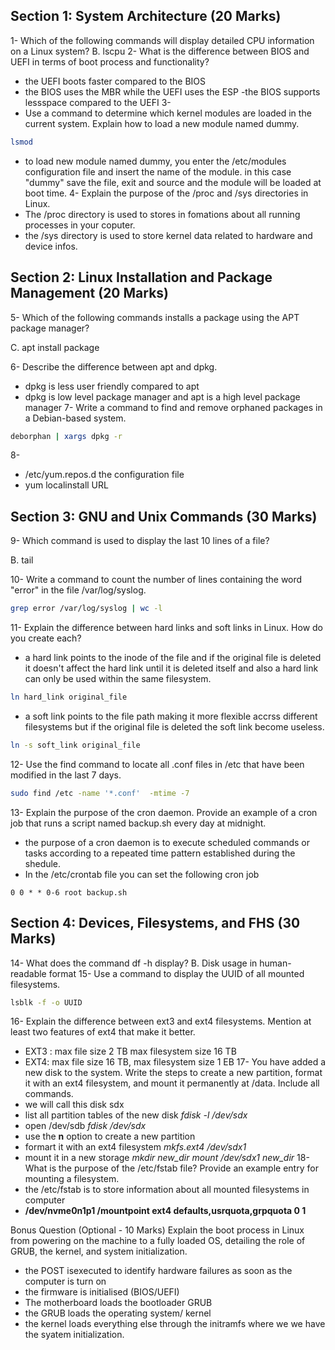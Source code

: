 ## Section 1: System Architecture (20 Marks)
1- 
Which of the following commands will display detailed CPU information on a Linux system?
B. lscpu
2- 
What is the difference between BIOS and UEFI in terms of boot process and functionality?
- the UEFI boots faster compared to the BIOS  
- the BIOS uses the MBR while the UEFI uses the ESP
-the BIOS supports lessspace compared to the UEFI
3- 
- Use a command to determine which kernel modules are loaded in the current system. Explain how to load a new module named dummy.
```sh
lsmod
```
- to load new module named dummy, you enter the /etc/modules configuration file and insert the name of the module. 
in this case "dummy" save the file, exit and source and the module  will be loaded at boot time.
4- 
Explain the purpose of the /proc and /sys directories in Linux.
- The /proc directory is used to stores in fomations about all running processes in your coputer.
- the /sys directory is used to store kernel data related to hardware and device infos.
## Section 2: Linux Installation and Package Management (20 Marks)
5- 
Which of the following commands installs a package using the APT package manager?

C. apt install package

6- 
Describe the difference between apt and dpkg.
- dpkg is less user friendly compared to apt
- dpkg is low level package manager and apt is a high level package manager
7- 
Write a command to find and remove orphaned packages in a Debian-based system.
```sh
deborphan | xargs dpkg -r
```
8- 
- /etc/yum.repos.d the configuration file
- yum localinstall URL
  
## Section 3: GNU and Unix Commands (30 Marks)

9- 
Which command is used to display the last 10 lines of a file?

B. tail

10- 
Write a command to count the number of lines containing the word "error" in the file /var/log/syslog.
```sh
grep error /var/log/syslog | wc -l 
```
11- 
Explain the difference between hard links and soft links in Linux. How do you create each?
- a hard link points to the inode of the file 
and if the original file is deleted it doesn't affect the hard link until it is deleted itself 
and also a hard link can only be used within the same filesystem.
```sh
ln hard_link original_file
```
- a soft link points to the file path making it more flexible accrss different filesystems 
but if the original file is deleted the soft link become useless.
```sh
ln -s soft_link original_file
```
12- 
Use the find command to locate all .conf files in /etc that have been modified in the last 7 days.
```sh
sudo find /etc -name '*.conf'  -mtime -7 
```
13- 
Explain the purpose of the cron daemon. Provide an example of a cron job that runs a script named backup.sh every day at midnight.
- the purpose of a cron daemon is to execute scheduled commands or tasks according to a repeated time pattern established during the shedule.
- In the /etc/crontab file you can set the following cron job
```
0 0 * * 0-6 root backup.sh
```
## Section 4: Devices, Filesystems, and FHS (30 Marks)
14- 
What does the command df -h display?
B. Disk usage in human-readable format
15- 
Use a command to display the UUID of all mounted filesystems.
```sh
lsblk -f -o UUID
```
16- 
Explain the difference between ext3 and ext4 filesystems. Mention at least two features of ext4 that make it better.
- EXT3 : max file size 2 TB max filesystem size 16 TB
- EXT4: max file size 16 TB, max filesystem size 1 EB
17- 
You have added a new disk to the system. Write the steps to create a new partition, format it with an ext4 filesystem, and mount it permanently at /data. Include all commands.
- we will call this disk sdx
- list all partition tables of the new disk *fdisk -l /dev/sdx*
- open /dev/sdb *fdisk /dev/sdx*
- use the **n** option to create a new partition
- formart it with an ext4 filesystem *mkfs.ext4 /dev/sdx1*
- mount it in a new storage *mkdir new_dir
  mount /dev/sdx1 new_dir*
18- 
What is the purpose of the /etc/fstab file? Provide an example entry for mounting a filesystem.
- the /etc/fstab is to store information about all mounted filesystems in computer
- **/dev/nvme0n1p1 /mountpoint ext4 defaults,usrquota,grpquota 0 1**
  
Bonus Question (Optional - 10 Marks)
Explain the boot process in Linux from powering on the machine to a fully loaded OS, detailing the role of GRUB, the kernel, and system initialization.
- the POST isexecuted to identify hardware failures as soon as the computer is turn on
- the firmware is initialised (BIOS/UEFI)
- The motherboard loads the bootloader GRUB
- the GRUB loads the operating system/ kernel
- the kernel loads everything else through the initramfs where we we have the syatem initialization. 
  
